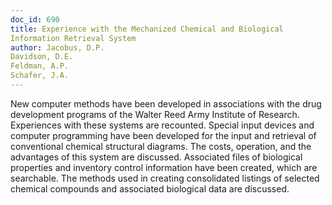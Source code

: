 ```yaml
---
doc_id: 690
title: Experience with the Mechanized Chemical and Biological 
Information Retrieval System
author: Jacobus, D.P.
Davidson, D.E.
Feldman, A.P.
Schafer, J.A.
---
```


New computer methods have been developed in associations with the drug
development programs of the Walter Reed Army Institute of Research.  Experiences
with these systems are recounted.  Special input devices and computer 
programming have been developed for the input and retrieval of conventional
chemical structural diagrams.  The costs, operation, and the advantages of this
system are discussed.  Associated files of biological properties and inventory
control information have been created, which are searchable.  The methods used
in creating consolidated listings of selected chemical compounds and associated
biological data are discussed.
